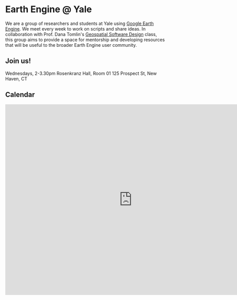 # Earth Engine @ Yale

We are a group of researchers and students at Yale using [Google Earth Engine](https://earthengine.google.com). We meet every week to work on scripts and share ideas. In collaboration with Prof. Dana Tomlin's [Geospatial Software Design](https://environment.yale.edu/courses/2017-2018/detail/754/) class, this group aims to provide a space for mentorship and developing resources that will be useful to the broader Earth Engine user community.

## Join us!

Wednesdays, 2-3.30pm
Rosenkranz Hall, Room 01
125 Prospect St, 
New Haven, CT

## Calendar

<iframe src="https://calendar.google.com/calendar/embed?src=yale.edu_2r1f074oaqq28dfp1fvo9ec34g%40group.calendar.google.com&ctz=America/New_York" style="border: 0" width="800" height="600" frameborder="0" scrolling="no"></iframe>

